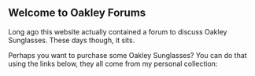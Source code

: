 ## Welcome to Oakley Forums

Long ago this website actually contained a forum to discuss Oakley Sunglasses. These days though, it sits.

Perhaps you want to purchase some Oakley Sunglasses? You can do that using the links below, they all come from my personal collection:


